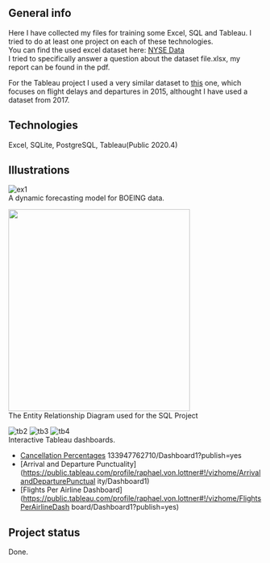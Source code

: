 ## General info
Here I have collected my files for training some Excel, SQL and Tableau. I tried to do at least one project on each of these technologies. <br>
You can find the used excel dataset here: [NYSE Data](https://www.kaggle.com/dgawlik/nyse) <br>
I tried to specifically answer a question about the dataset file.xlsx, my report can be found in the pdf. <p>
For the Tableau project I used a very similar dataset to [this](https://www.kaggle.com/usdot/flight-delays?select=flights.csv) one, which focuses on flight delays and departures in 2015, althought I have used a dataset from 2017.

## Technologies
Excel, SQLite, PostgreSQL, Tableau(Public 2020.4)

## Illustrations
![ex1](https://user-images.githubusercontent.com/78420756/109423871-8cb1d800-79e1-11eb-8433-5501271b039e.PNG) <br>
A dynamic forecasting model for BOEING data. <p>
<img src="https://user-images.githubusercontent.com/78420756/109421097-355a3a80-79d6-11eb-87b0-589c1c4c82eb.png" width="360" height="400"> <br>
The Entity Relationship Diagram used for the SQL Project <p>

![tb2](https://user-images.githubusercontent.com/78420756/109423813-2fb62200-79e1-11eb-847a-6f9eee6583a0.PNG)
![tb3](https://user-images.githubusercontent.com/78420756/109423814-304eb880-79e1-11eb-8848-daa1f482abde.PNG)
![tb4](https://user-images.githubusercontent.com/78420756/109423815-304eb880-79e1-11eb-92aa-f8ec124af070.PNG) <br>
Interactive Tableau dashboards. <br>

* [Cancellation Percentages](https://public.tableau.com/profile/raphael.von.lottner#!/vizhome/CancellationPercentages_16)
133947762710/Dashboard1?publish=yes
* [Arrival and Departure Punctuality](https://public.tableau.com/profile/raphael.von.lottner#!/vizhome/ArrivalandDeparturePunctual
ity/Dashboard1)
* [Flights Per Airline Dashboard](https://public.tableau.com/profile/raphael.von.lottner#!/vizhome/FlightsPerAirlineDash
board/Dashboard1?publish=yes)


## Project status
Done.

